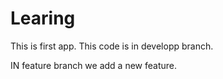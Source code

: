 # Learing

This is first app.
This code is in developp branch.

IN feature branch we add a new feature.